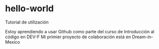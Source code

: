 # hello-world
Tutorial de utilización

Estoy aprendiendo a usar Github como parte del curso de Introducción al código en DEV-F
Mi primier proyecto de colaboración está en Dream-in-Mexico

